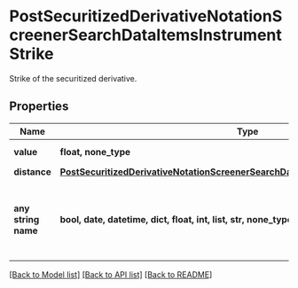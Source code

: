 # PostSecuritizedDerivativeNotationScreenerSearchDataItemsInstrumentStrike

Strike of the securitized derivative.

## Properties
Name | Type | Description | Notes
------------ | ------------- | ------------- | -------------
**value** | **float, none_type** | Value of the strike. | [optional] 
**distance** | [**PostSecuritizedDerivativeNotationScreenerSearchDataItemsInstrumentStrikeDistance**](PostSecuritizedDerivativeNotationScreenerSearchDataItemsInstrumentStrikeDistance.md) |  | [optional] 
**any string name** | **bool, date, datetime, dict, float, int, list, str, none_type** | any string name can be used but the value must be the correct type | [optional]

[[Back to Model list]](../README.md#documentation-for-models) [[Back to API list]](../README.md#documentation-for-api-endpoints) [[Back to README]](../README.md)


